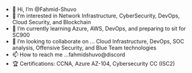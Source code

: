 - 👋 Hi, I’m @Fahmid-Shuvo
- 👀 I’m interested in Network Infrastructure, CyberSecurity, DevOps, Cloud Security, and Blockchain  
- 🌱 I’m currently learning Azure, AWS, DevOps, and preparing to sit for SC900
- 💞️ I’m looking to collaborate on ... Cloud Infrastructure, DevOps, SOC analysis, Offensive Security, and Blue Team technologies 
- 📫 How to reach me ...fahmidshuvo@discord
- 🏆 Certifications: CCNA, Azure AZ-104, Cybersecurity CC (ISC2)
<!---
Fahmid-Shuvo/Fahmid-Shuvo is a ✨ special ✨ repository because its `README.md` (this file) appears on your GitHub profile.
You can click the Preview link to take a look at your changes.
--->
